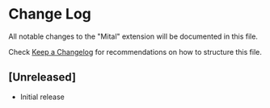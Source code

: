 # Change Log

All notable changes to the "Mital" extension will be documented in this file.

Check [Keep a Changelog](http://keepachangelog.com/) for recommendations on how to structure this file.

## [Unreleased]

- Initial release
